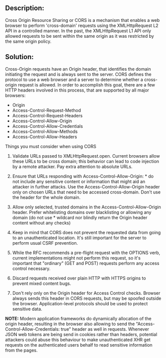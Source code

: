 ## Description:

Cross Origin Resource Sharing or CORS is a mechanism that enables a web browser to perform
'cross-domain' requests using the XMLHttpRequest L2 API in a controlled manner.
In the past, the XMLHttpRequest L1 API only allowed requests to be sent within the same
origin as it was restricted by the same origin policy.

## Solution:

Cross-Origin requests have an Origin header, that identifies the domain initiating the request and is always sent to the server. CORS defines the protocol to use a web browser and a server to determine whether a cross-origin request is allowed. In order to accomplish this goal, there are a few HTTP headers involved in this process, that are supported by all major browsers:

- Origin
- Access-Control-Request-Method
- Access-Control-Request-Headers
- Access-Control-Allow-Origin
- Access-Control-Allow-Credentials
- Access-Control-Allow-Methods
- Access-Control-Allow-Headers

Things you must consider when using CORS

1. Validate URLs passed to XMLHttpRequest.open. Current browsers allow these URLs to be
cross domain; this behavior can lead to code injection by a remote attacker. Pay extra
attention to absolute URLs.

2. Ensure that URLs responding with Access-Control-Allow-Origin: * do not include any
sensitive content or information that might aid an attacker in further attacks.
Use the Access-Control-Allow-Origin header only on chosen URLs that need to be
accessed cross-domain. Don't use the header for the whole domain.

3. Allow only selected, trusted domains in the Access-Control-Allow-Origin header.
Prefer whitelisting domains over blacklisting or allowing any domain
(do not use * wildcard nor blindly return the Origin header content without any checks)

4. Keep in mind that CORS does not prevent the requested data from going to an
unauthenticated location. It's still important for the server to perform usual
CSRF prevention.

5. While the RFC recommends a pre-flight request with the OPTIONS verb, current
implementations might not perform this request, so it's important that "ordinary"
(GET and POST) requests perform any access control necessary.

6. Discard requests received over plain HTTP with HTTPS origins to prevent mixed
content bugs.

7. Don't rely only on the Origin header for Access Control checks. Browser always sends
this header in CORS requests, but may be spoofed outside the browser.
Application-level protocols should be used to protect sensitive data.

**NOTE:** 
Modern application frameworks do dynamically allocation of the origin header, resulting in the browser
also allowing to send the "Access-Control-Allow-Credentials: true" header as well in requests. 
Whenever JSON web tokens are being send in cookies rather than headers, potential attackers could abuse this behaviour to 
make unauthenticated XHR get requests on the authenticated users behalf to read sensitive information from the 
pages.
